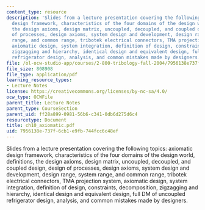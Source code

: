 ```yaml
---
content_type: resource
description: 'Slides from a lecture presentation covering the following topics: axiomatic
  design framework, characteristics of the four domains of the design world, definitions,
  the design axioms, design matrix, uncoupled, decoupled, and coupled design, design
  of processes, design axioms, system design and development, design range, system
  range, and common range, tribotek electrical connectors, TMA projection system,
  axiomatic design, system integration, definition of design, constraints, decomposition,
  zigzagging and hierarchy, identical design and equivalent design, full DM of uncoupled
  refrigerator design, analysis, and common mistakes made by designers.'
file: /ol-ocw-studio-app/courses/2-800-tribology-fall-2004/7956138e737f6cb1e9fb744fcc6c48ef_ch10_axiomatic.pdf
file_size: 808908
file_type: application/pdf
learning_resource_types:
- Lecture Notes
license: https://creativecommons.org/licenses/by-nc-sa/4.0/
ocw_type: OCWFile
parent_title: Lecture Notes
parent_type: CourseSection
parent_uid: ff28a899-0981-56b6-c341-0db6d275d6c4
resourcetype: Document
title: ch10_axiomatic.pdf
uid: 7956138e-737f-6cb1-e9fb-744fcc6c48ef
---
```

Slides from a lecture presentation covering the following topics: axiomatic design framework, characteristics of the four domains of the design world, definitions, the design axioms, design matrix, uncoupled, decoupled, and coupled design, design of processes, design axioms, system design and development, design range, system range, and common range, tribotek electrical connectors, TMA projection system, axiomatic design, system integration, definition of design, constraints, decomposition, zigzagging and hierarchy, identical design and equivalent design, full DM of uncoupled refrigerator design, analysis, and common mistakes made by designers.